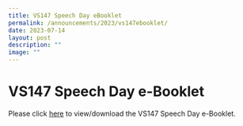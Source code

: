```yaml
---
title: VS147 Speech Day eBooklet
permalink: /announcements/2023/vs147ebooklet/
date: 2023-07-14
layout: post
description: ""
image: ""
---
```

# **VS147 Speech Day e-Booklet**

Please click [here](/files/vs-147-speech-day-e-booklet.pdf) to view/download the VS147 Speech Day e-Booklet.